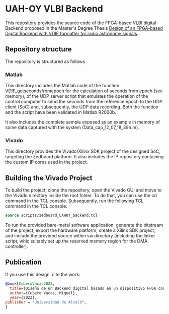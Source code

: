 # UAH-OY VLBI Backend
This repository provides the source code of the FPGA-based VLBI digital Backend proposed in the Master's Degree Thesis [Design of an FPGA-based Digital Backend with VDIF formatter for radio astronomy signals](https://ebuah.uah.es/dspace/handle/10017/58428).

## Repository structure
The repository is structured as follows

### Matlab
This directory includes the Matlab code of the function VDIF_getsecondsfromepoch for the calculation of seconds from epoch (see memory), of the UDP server script that emulates the operation of the control computer to send the seconds from the reference epoch to the UDP client (SoC) and, subsequently, the UDP data recording. 
Both the function and the script have been validated in Matlab R2020b.

It also includes the complete sample exposed as an example in memory of some data captured with the system (Data_cap_12_07_18_39h.m).

### Vivado
This directory provides the Vivado/Xilinx SDK project of the designed SoC, targeting the Zedboard platform. It also includes the IP repository containing the custom IP cores used in the project. 

## Building the Vivado Project
To build the project, clone the repository, open the Vivado GUI and move to the Vivado directory inside the root folder. 
To do that, you can use the cd command in the TCL console.
Subsequently, run the following TCL command in the TCL console: 
```tcl
source scripts/zedboard_UAHOY_backend.tcl
```

To run the provided bare-metal software application, generate the bitstream of the project, export the hardware platform, create a Xilinx SDK project, and include the provided source within sw directory (including the linker script, whic suitably set up the reserved memory region for the DMA controller).

## Publication
If you use this design, cite the work: 
```bibtex
@book{CuberoVacas2023,
  title={Diseño de un Backend digital basado en un dispositivo FPGA con formateador VDIF para señales de radioastronomía},
  author={Cubero Vacas, Miguel},
  year={2023},
publisher = "Universidad de Alcalá",
}

```